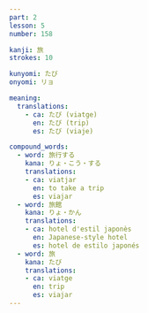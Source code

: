 ```yaml
---
part: 2
lesson: 5
number: 158

kanji: 旅
strokes: 10

kunyomi: たび
onyomi: リョ

meaning:
  translations:
    - ca: たび (viatge)
      en: たび (trip)
      es: たび (viaje)

compound_words:
  - word: 旅行する
    kana: りょ・こう・する
    translations:
    - ca: viatjar
      en: to take a trip
      es: viajar
  - word: 旅館
    kana: りょ・かん
    translations:
    - ca: hotel d'estil japonès
      en: Japanese-style hotel
      es: hotel de estilo japonés
  - word: 旅
    kana: たび
    translations:
    - ca: viatge
      en: trip
      es: viajar
---
```

